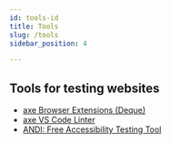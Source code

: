 ```yaml
---
id: tools-id
title: Tools
slug: /tools
sidebar_position: 4

---
```


## Tools for testing websites

- [axe Browser Extensions (Deque)](https://www.deque.com/axe/browser-extensions/)
- [axe VS Code Linter](https://marketplace.visualstudio.com/items?itemName=deque-systems.vscode-axe-linter)
- [ANDI: Free Accessibility Testing Tool](https://www.ssa.gov/accessibility/andi/help/install.html)

